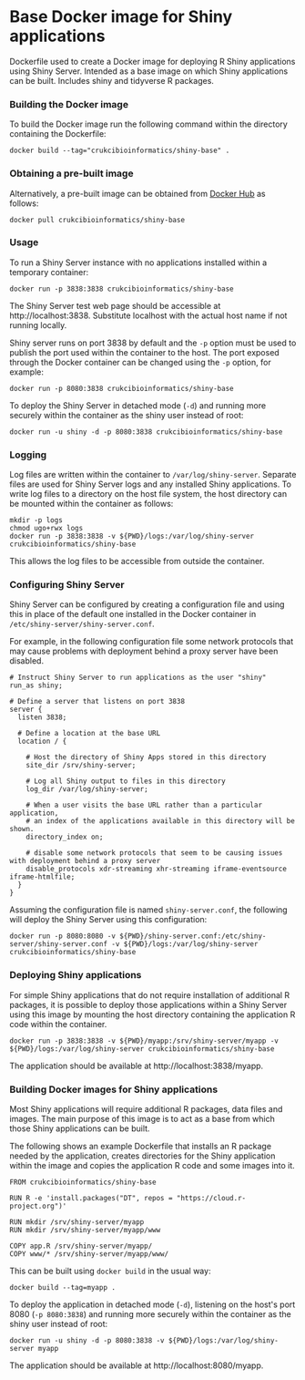 Base Docker image for Shiny applications
========================================

Dockerfile used to create a Docker image for deploying R Shiny applications
using Shiny Server. Intended as a base image on which Shiny applications can be
built. Includes shiny and tidyverse R packages.


### Building the Docker image

To build the Docker image run the following command within the directory
containing the Dockerfile:

```
docker build --tag="crukcibioinformatics/shiny-base" .
```


### Obtaining a pre-built image

Alternatively, a pre-built image can be obtained from
[Docker Hub](https://hub.docker.com/r/crukcibioinformatics/shiny-base/)
as follows:

```
docker pull crukcibioinformatics/shiny-base
```


### Usage

To run a Shiny Server instance with no applications installed within a temporary
container:

```
docker run -p 3838:3838 crukcibioinformatics/shiny-base
```

The Shiny Server test web page should be accessible at http://localhost:3838.
Substitute localhost with the actual host name if not running locally.

Shiny server runs on port 3838 by default and the `-p` option must be used to
publish the port used within the container to the host. The port exposed through
the Docker container can be changed using the `-p` option, for example:

```
docker run -p 8080:3838 crukcibioinformatics/shiny-base
```

To deploy the Shiny Server in detached mode (`-d`) and running more securely
within the container as the shiny user instead of root:

```
docker run -u shiny -d -p 8080:3838 crukcibioinformatics/shiny-base
```


### Logging

Log files are written within the container to `/var/log/shiny-server`. Separate
files are used for Shiny Server logs and any installed Shiny applications. To
write log files to a directory on the host file system, the host directory can
be mounted within the container as follows:

```
mkdir -p logs
chmod ugo+rwx logs
docker run -p 3838:3838 -v ${PWD}/logs:/var/log/shiny-server crukcibioinformatics/shiny-base
```

This allows the log files to be accessible from outside the container.


### Configuring Shiny Server

Shiny Server can be configured by creating a configuration file and using this
in place of the default one installed in the Docker container in
`/etc/shiny-server/shiny-server.conf`.

For example, in the following configuration file some network protocols that may
cause problems with deployment behind a proxy server have been disabled.

```
# Instruct Shiny Server to run applications as the user "shiny"
run_as shiny;

# Define a server that listens on port 3838
server {
  listen 3838;

  # Define a location at the base URL
  location / {

    # Host the directory of Shiny Apps stored in this directory
    site_dir /srv/shiny-server;

    # Log all Shiny output to files in this directory
    log_dir /var/log/shiny-server;

    # When a user visits the base URL rather than a particular application,
    # an index of the applications available in this directory will be shown.
    directory_index on;

    # disable some network protocols that seem to be causing issues with deployment behind a proxy server
    disable_protocols xdr-streaming xhr-streaming iframe-eventsource iframe-htmlfile;
  }
}
```

Assuming the configuration file is named `shiny-server.conf`, the following will
deploy the Shiny Server using this configuration:

```
docker run -p 8080:8080 -v ${PWD}/shiny-server.conf:/etc/shiny-server/shiny-server.conf -v ${PWD}/logs:/var/log/shiny-server crukcibioinformatics/shiny-base
```


### Deploying Shiny applications

For simple Shiny applications that do not require installation of additional R
packages, it is possible to deploy those applications within a Shiny Server
using this image by mounting the host directory containing the application R
code within the container.

```
docker run -p 3838:3838 -v ${PWD}/myapp:/srv/shiny-server/myapp -v ${PWD}/logs:/var/log/shiny-server crukcibioinformatics/shiny-base
```

The application should be available at http://localhost:3838/myapp.


### Building Docker images for Shiny applications

Most Shiny applications will require additional R packages, data files and
images. The main purpose of this image is to act as a base from which those
Shiny applications can be built.

The following shows an example Dockerfile that installs an R package needed by
the application, creates directories for the Shiny application within the image
and copies the application R code and some images into it.

```
FROM crukcibioinformatics/shiny-base

RUN R -e 'install.packages("DT", repos = "https://cloud.r-project.org")'

RUN mkdir /srv/shiny-server/myapp
RUN mkdir /srv/shiny-server/myapp/www

COPY app.R /srv/shiny-server/myapp/
COPY www/* /srv/shiny-server/myapp/www/
```

This can be built using `docker build` in the usual way:

```
docker build --tag=myapp .
```

To deploy the application in detached mode (`-d`), listening on the host's port
8080 (`-p 8080:3838`) and running more securely within the container as the shiny
user instead of root:

```
docker run -u shiny -d -p 8080:3838 -v ${PWD}/logs:/var/log/shiny-server myapp
```

The application should be available at http://localhost:8080/myapp.


